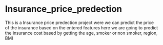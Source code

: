 # Insurance_price_predection
This is a Insurance price predection  project were we can predict the price of the insurance based on the entered features
here we are going to predict the insurance cost based by getting the age, smoker or non smoker, region, BMI 
